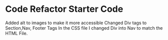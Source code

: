 # Code Refactor Starter Code
Added alt to images to make it more accessible
Changed Div tags to Section,Nav, Footer Tags
In the CSS file I changed Div into Nav to match the HTML File.
